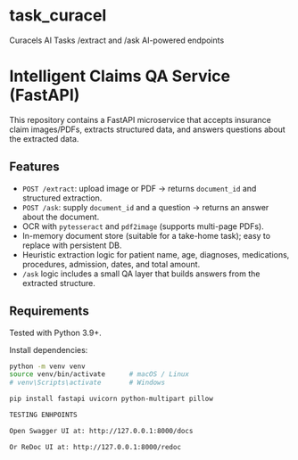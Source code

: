 # task_curacel
Curacels AI Tasks /extract and /ask AI-powered endpoints


# Intelligent Claims QA Service (FastAPI)

This repository contains a FastAPI microservice that accepts insurance claim images/PDFs, extracts structured data, and answers questions about the extracted data.

## Features
- `POST /extract`: upload image or PDF -> returns `document_id` and structured extraction.
- `POST /ask`: supply `document_id` and a question -> returns an answer about the document.
- OCR with `pytesseract` and `pdf2image` (supports multi-page PDFs).
- In-memory document store (suitable for a take-home task); easy to replace with persistent DB.
- Heuristic extraction logic for patient name, age, diagnoses, medications, procedures, admission, dates, and total amount.
- `/ask` logic includes a small QA layer that builds answers from the extracted structure.

## Requirements
Tested with Python 3.9+.

Install dependencies:

```bash
python -m venv venv
source venv/bin/activate      # macOS / Linux
# venv\Scripts\activate       # Windows

pip install fastapi uvicorn python-multipart pillow

TESTING ENHPOINTS

Open Swagger UI at: http://127.0.0.1:8000/docs

Or ReDoc UI at: http://127.0.0.1:8000/redoc

